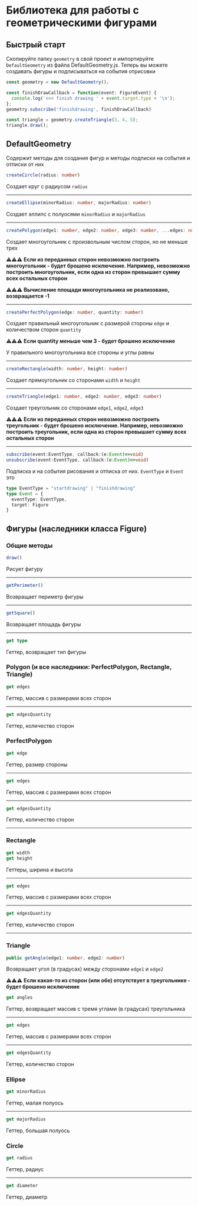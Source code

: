# Библиотека для работы с геометрическими фигурами

## Быстрый старт

Скопируйте папку <code>geometry</code> в свой проект и импортируйте <code>DefaultGeometry</code> из файла DefaultGeometry.js. Теперь вы можете создавать фигуры и подписываться на события отрисовки

```typescript
const geometry = new DefaultGeometry();

const finishDrawCallback = function(event: FigureEvent) {
  console.log('<<< finish drawing ' + event.target.type + '\n');
};
geometry.subscribe('finishdrawing', finishDrawCallback)

const triangle = geometry.createTriangle(3, 4, 5);
triangle.draw();
```

## DefaultGeometry

Содержит методы для создания фигур и методы подписки на события и отписки от них

```typescript
createCircle(radius: number)
```
Создает круг с радиусом <code>radius</code>

---
```typescript
createEllipse(minorRadius: number, majorRadius: number)
```
Создает эллипс с полуосями <code>minorRadius</code> и <code>majorRadius</code>

---
```typescript
createPolygon(edge1: number, edge2: number, edge3: number, ...edges: number[])
```
Создает многоугольник с произвольным числом сторон, но не меньше трех

:warning::warning::warning: **Если из переданных сторон невозможно построить многоугольник - будет брошено исключение. Например, невозможно построить многоугольник, если одна из сторон превышает сумму всех остальных сторон**

:warning::warning::warning: **Вычисление площади многоугольника не реализовано, возвращается -1**

---
```typescript
createPerfectPolygon(edge: number, quantity: number)
```
Создает правильный многоугольник с размерой стороны <code>edge</code> и количеством сторон <code>quantity</code>

:warning::warning::warning: **Если quantity меньше чем 3 - будет брошено исключение**

У правильного многоугольника все стороны и углы равны

---
```typescript
createRectangle(width: number, height: number)
```
Создает прямоугольник со сторонами <code>width</code> и <code>height</code>

---
```typescript
createTriangle(edge1: number, edge2: number, edge3: number)
```
Создает треугольник со сторонами <code>edge1</code>, <code>edge2</code>, <code>edge3</code>

:warning::warning::warning: **Если из переданных сторон невозможно построить треугольник - будет брошено исключение. Например, невозможно построить треугольник, если одна из сторон превышает сумму всех остальных сторон**

---
```typescript
subscribe(event:EventType, callback:(e:Event)=>void)
unsubscribe(event:EventType, callback:(e:Event)=>void)
```
Подписка и на события рисования и отписка от них.
<code>EventType</code> и <code>Event</code> это
``` typescript
type EventType = "startdrawing" | "finishdrawing"
type Event = {
  eventType: EventType,
  target: Figure
}

```

## Фигуры (наследники класса Figure)

### Общие методы

```typescript
draw()
```
Рисует фигуру

---
```typescript
getPerimeter()
```

Возвращает периметр фигуры

---
```typescript
getSquare()
```
Возвращает площадь фигуры

---
```typescript
get type
```
Геттер, возвращает тип фигуры

### Polygon (и все наследники: PerfectPolygon, Rectangle, Triangle)
```typescript
get edges
```
Геттер, массив с размерами всех сторон

---
```typescript
get edgesQuantity
```
Геттер, количество сторон

### PerfectPolygon
```typescript
get edge
```
Геттер, размер стороны

---
```typescript
get edges
```
Геттер, массив с размерами всех сторон

---
```typescript
get edgesQuantity
```
Геттер, количество сторон

---
### Rectangle
```typescript
get width
get height
```
Геттеры, ширина и высота

---
```typescript
get edges
```
Геттер, массив с размерами всех сторон

---
```typescript
get edgesQuantity
```
Геттер, количество сторон

---
### Triangle
```typescript
public getAngle(edge1: number, edge2: number)
```
Возвращает угол (в градусах) между сторонами <code>edge1</code> и <code>edge2</code>

:warning::warning::warning: **Если какая-то из сторон (или обе) отсутствует в треугольнике - будет брошено исключение**

```typescript
get angles
```
Геттер, возвращает массив с тремя углами (в градусах) треугольника

---
```typescript
get edges
```
Геттер, массив с размерами всех сторон

---
```typescript
get edgesQuantity
```
Геттер, количество сторон

### Ellipse
```typescript
get minorRadius
```

Геттер, малая полуось

---
```typescript
get majorRadius
```

Геттер, большая полуось

### Circle
```typescript
get radius
```
Геттер, радиус

---
```typescript
get diameter
```
Геттер, диаметр

